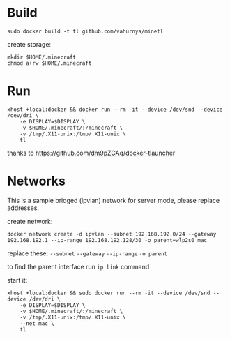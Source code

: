 # Build
`sudo docker build -t tl github.com/vahurnya/minetl`

create storage:
```
mkdir $HOME/.minecraft
chmod a+rw $HOME/.minecraft
```

# Run
```
xhost +local:docker && docker run --rm -it --device /dev/snd --device /dev/dri \
    -e DISPLAY=$DISPLAY \
    -v $HOME/.minecraft/:/minecraft \
    -v /tmp/.X11-unix:/tmp/.X11-unix \
    tl
```

thanks to https://github.com/dm9pZCAq/docker-tlauncher

# Networks
This is a sample bridged (ipvlan) network for server mode, please replace addresses.

create network:
```
docker network create -d ipvlan --subnet 192.168.192.0/24 --gateway 192.168.192.1 --ip-range 192.168.192.128/30 -o parent=wlp2s0 mac
```
replace these: `--subnet` `--gateway` `--ip-range` `-o parent`

to find the parent interface run `ip link` command

start it:
```
xhost +local:docker && sudo docker run --rm -it --device /dev/snd --device /dev/dri \
    -e DISPLAY=$DISPLAY \
    -v $HOME/.minecraft/:/minecraft \
    -v /tmp/.X11-unix:/tmp/.X11-unix \
    --net mac \
    tl
```
